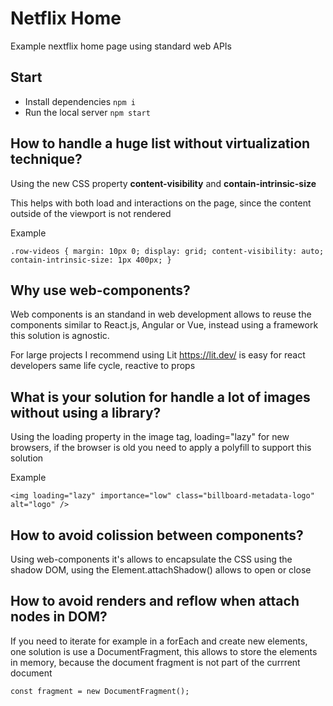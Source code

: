 # Netflix Home

Example nextflix home page using standard web APIs

## Start

- Install dependencies `npm i`
- Run the local server `npm start`

## How to handle a huge list without virtualization technique?

Using the new CSS property **content-visibility** and **contain-intrinsic-size**

This helps with both load and interactions on the page, since the content outside of the viewport is not rendered

Example

``.row-videos {
  margin: 10px 0;
  display: grid;
  content-visibility: auto;
  contain-intrinsic-size: 1px 400px;
}``

## Why use web-components?

Web components is an standand in web development allows to reuse the components similar to React.js, Angular or Vue, instead using a framework
this solution is agnostic.

For large projects I recommend using Lit https://lit.dev/ is easy for react developers same life cycle, reactive to props

## What is your solution for handle a lot of images without using a library?

Using the loading property in the image tag, loading="lazy" for new browsers, if the browser is old you need to apply a polyfill to support this solution

Example

``<img loading="lazy" importance="low" class="billboard-metadata-logo" alt="logo" />``

## How to avoid colission between components?

Using web-components it's allows to encapsulate the CSS using the shadow DOM, using the Element.attachShadow() allows to open or close

## How to avoid renders and reflow when attach nodes in DOM?

If you need to iterate for example in a forEach and create new elements, one solution is use a DocumentFragment, this allows
to store the elements in memory, because the document fragment is not part of the currrent document

``const fragment = new DocumentFragment();``

